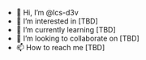 - 👋 Hi, I’m @lcs-d3v
- 👀 I’m interested in [TBD]
- 🌱 I’m currently learning [TBD]
- 💞️ I’m looking to collaborate on [TBD]
- 📫 How to reach me [TBD]

<!---
lcs-d3v/lcs-d3v is a ✨ special ✨ repository because its `README.md` (this file) appears on your GitHub profile.
You can click the Preview link to take a look at your changes.
--->
